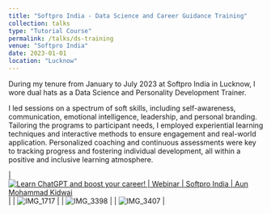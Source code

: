 ```yaml
---
title: "Softpro India - Data Science and Career Guidance Training"
collection: talks
type: "Tutorial Course"
permalink: /talks/ds-training
venue: "Softpro India"
date: 2023-01-01
location: "Lucknow"
---
```


During my tenure from January to July 2023 at Softpro India in Lucknow, I wore dual hats as a Data Science and Personality Development Trainer. 

I led sessions on a spectrum of soft skills, including self-awareness, communication, emotional intelligence, leadership, and personal branding. Tailoring the programs to participant needs, I employed experiential learning techniques and interactive methods to ensure engagement and real-world application. Personalized coaching and continuous assessments were key to tracking progress and fostering individual development, all within a positive and inclusive learning atmosphere.

| [![Learn ChatGPT and boost your career! | Webinar | Softpro India | Aun Mohammad Kidwai](http://img.youtube.com/vi/uElFkyU4Noc/0.jpg)](https://www.youtube.com/live/uElFkyU4Noc?si=J-2Zw3QAnQJ0loMs) |
| ![IMG_1717](https://github.com/aunkidwai/aunkidwai.github.io/assets/39717600/90ac706f-7733-4534-97ca-2d939e9e852e) |
| ![IMG_3398](https://github.com/aunkidwai/aunkidwai.github.io/assets/39717600/5750d77c-0adf-4a14-84e6-9cdf1cfd82a4) |
| ![IMG_3407](https://github.com/aunkidwai/aunkidwai.github.io/assets/39717600/b384185f-1b95-461e-bece-81da7730d060) |
